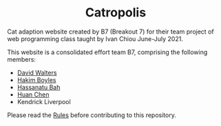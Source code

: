 <h1 align="center">Catropolis</h1>

Cat adaption website created by B7 (Breakout 7) for their team project of web programming class taught by Ivan Chiou June-July 2021.

This website is a consolidated effort team B7, comprising the following members:  
- [David Walters](https://github.com/DAV1Dsk)
- [Hakim Boyles](https://github.com/Volkanite)
- [Hassanatu Bah](https://github.com/hasana2)
- [Huan Chen](https://github.com/Huan-Ting)
- Kendrick Liverpool

Please read the [Rules](https://github.com/Volkanite/catropolis/wiki/Code-of-conduct) before contributing to this repository.

